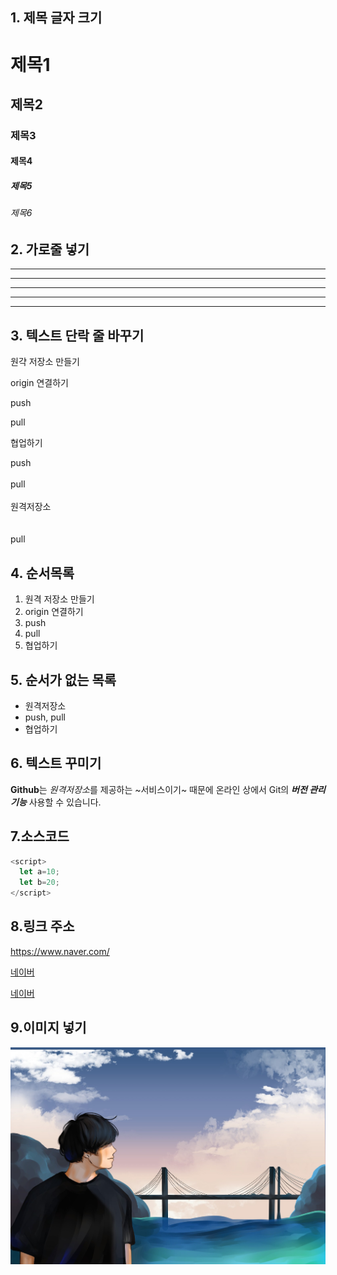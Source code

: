 ## 1. 제목 글자 크기 
#  제목1
## 제목2
### 제목3
#### 제목4
##### 제목5
###### 제목6

## 2. 가로줄 넣기 <!-- -, * 3개 이상이 되면 -->
---
-------
***
******
* * * * 


## 3. 텍스트 단락 줄 바꾸기
원갹 저장소 만들기

origin 연결하기

push

pull



협업하기

push <br><br> pull <br><br> 원격저장소<br><br><br> pull

## 4. 순서목록
1. 원격 저장소 만들기
2. origin 연결하기
3. push
4. pull
5. 협업하기

## 5. 순서가 없는 목록 <!-- + 또는 - 또는 * -->
- 원격저장소
- push, pull
- 협업하기

## 6. 텍스트 꾸미기 <!-- 굵게**또는__로 감쌈 이울림체***또는___오 감쌈 -->
**Github**는 *원격저장소*를 제공하는 ~서비스이기~ 때문에
온라인 상에서 Git의 ***버전 관리 기능*** 사용할 수 있습니다.

## 7.소스코드<!-- `기호를 사용(백틱) -->
```javascript
<script>
  let a=10;
  let b=20;
</script>
```

## 8.링크 주소 <!-- <주소>,[텍스트](주소),[텍스트](주소,"부가 설명") -->
<https://www.naver.com/>

[네이버](https://www.naver.com/)

[네이버](https://www.naver.com/, "클릭하면 네이버 홈페이지로 이동합니다.")

## 9.이미지 넣기 <!-- ![대체 텍스트](이미지 파일경로) 이미지 삽입을 하려면 사용할 이미지가 온라인에 있어야 한다.(내 깃허브 저장소) -->
[![내 그림](./my.jpg)](https://www.naver.com/)

